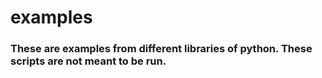 # examples

### These are examples from different libraries of python. These scripts are not meant to be run.

